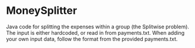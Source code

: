 # MoneySplitter

Java code for splitting the expenses within a group (the Splitwise problem). The input is either hardcoded, or read in from payments.txt. When adding your own input data, follow the format from the provided payments.txt.
